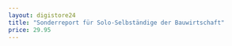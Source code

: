 ```yaml
---
layout: digistore24
title: "Sonderreport für Solo-Selbständige der Bauwirtschaft"
price: 29.95
---
```

